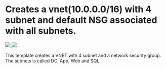 # Creates a vnet(10.0.0.0/16) with 4 subnet and default NSG associated with all subnets. 

<a href="https://portal.azure.com/#create/Microsoft.Template/uri/https://raw.githubusercontent.com/naitmare01/azure/master/Templates/Template-vm-ubuntu-different-rg-vnet/azuredeploy.json" target="_blank">
    <img src="http://azuredeploy.net/deploybutton.png"/>
</a>
<a href="http://armviz.io/#/?load=https://raw.githubusercontent.com/naitmare01/azure/master/Templates/Template-vm-ubuntu-different-rg-vnet/azuredeploy.json" target="_blank">
    <img src="http://armviz.io/visualizebutton.png"/>
</a>

This template creates a VNET with 4 subnet and a network security group. 
</br>
The subnets is called DC, App, Web and SQL. 
</br>
</br>


